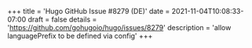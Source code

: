 +++
title = 'Hugo GitHub Issue #8279 (DE)'
date = 2021-11-04T10:08:33-07:00
draft = false
details = 'https://github.com/gohugoio/hugo/issues/8279'
description = 'allow languagePrefix to be defined via config'
+++
